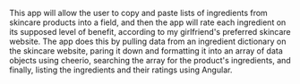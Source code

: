 This app will allow the user to copy and paste lists of ingredients from skincare products into a field, and then the app will rate each ingredient on its supposed level of benefit, according to my girlfriend's preferred skincare website. The app does this by pulling data from an ingredient dictionary on the skincare website, paring it down and formatting it into an array of data objects using cheerio, searching the array for the product's ingredients, and finally, listing the ingredients and their ratings using Angular.

